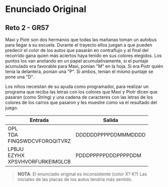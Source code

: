# Enunciado Original

## Reto 2 - GR57

Maxi y Piotr son dos hermanos que todas las mañanas toman un autobus
para llegar a su escuela. Durante el trayecto ellos juegan a que pueden
predecir el color de los autos que pasarán en contraflujo y al final
del recorrido gana quien más aciertos haya tenido en sus colores
elegidos. Los puntos los van anotando en un papel acumulativamente, si
el puntaje acumulado era favorable para Maxi, ponían "M" en la hoja.
Si era Piotr quién tenía la delantera, ponían una "P". Si ambos, tenían
el mismo puntaje se pone una "D".

Los niños neceistan de su ayuda como programador, para realizar un
programa que reciba las letras con los colores que Maxi y Piotr dicen
que pasaran (como String) y una cadena de caracteres con las letras de
los colores de los carros que pasaron y les muestre como va el
resultado del juego.

|Entrada                              |Salida             |
|-------------------------------------|-------------------|
|OPL<br>TDA<br>FINQSWDCVFOROQITVRZ    |DDDDDDPPPPDDMMMDDDD|
|LPBJU<br>EZYHX<br>XPSVHVORFURKEIMGLCB|PDDDPPPPPDDDPPPPDDM|

> __**NOTA**__: El enunciado original es inconsistente (color X? K?)
> Las iniciales de las placas de los autos tendría más sentido.
